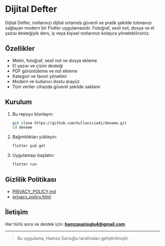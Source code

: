 # Dijital Defter

Dijital Defter, notlarınızı dijital ortamda güvenli ve pratik şekilde tutmanızı sağlayan modern bir Flutter uygulamasıdır. Fotoğraf, sesli not, dosya ve el yazısı desteğiyle ders, iş veya kişisel notlarınızı kolayca yönetebilirsiniz.

## Özellikler
- Metin, fotoğraf, sesli not ve dosya ekleme
- El yazısı ve çizim desteği
- PDF görüntüleme ve not ekleme
- Kategori ve favori yönetimi
- Modern ve kullanıcı dostu arayüz
- Tüm veriler cihazda güvenli şekilde saklanır

## Kurulum
1. Bu repoyu klonlayın:
   ```sh
   git clone https://github.com/kullaniciadi/deneme.git
   cd deneme
   ```
2. Bağımlılıkları yükleyin:
   ```sh
   flutter pub get
   ```
3. Uygulamayı başlatın:
   ```sh
   flutter run
   ```



## Gizlilik Politikası
- [PRIVACY_POLICY.md](./PRIVACY_POLICY.md)
- [privacy_policy.html](./privacy_policy.html)

## İletişim
Her türlü soru ve destek için: **hamzasarioglu4@gmail.com**

---

> Bu uygulama, Hamza Sarıoğlu tarafından geliştirilmiştir.
